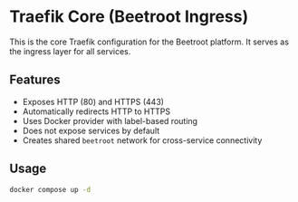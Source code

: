# Traefik Core (Beetroot Ingress)

This is the core Traefik configuration for the Beetroot platform. It serves as the ingress layer for all services.

## Features

- Exposes HTTP (80) and HTTPS (443)
- Automatically redirects HTTP to HTTPS
- Uses Docker provider with label-based routing
- Does not expose services by default
- Creates shared `beetroot` network for cross-service connectivity

## Usage

```bash
docker compose up -d
